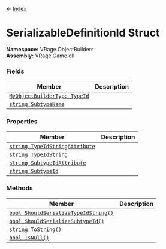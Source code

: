 ← [Index](index.md)
# SerializableDefinitionId Struct
**Namespace:** VRage.ObjectBuilders  
**Assembly:** VRage.Game.dll  
### Fields
|Member|Description|
|---|---|
|[`MyObjectBuilderType TypeId`](VRage.ObjectBuilders.TypeId)||
|[`string SubtypeName`](VRage.ObjectBuilders.SubtypeName)||
### Properties
|Member|Description|
|---|---|
|[`string TypeIdStringAttribute`](VRage.ObjectBuilders.TypeIdStringAttribute)||
|[`string TypeIdString`](VRage.ObjectBuilders.TypeIdString)||
|[`string SubtypeIdAttribute`](VRage.ObjectBuilders.SubtypeIdAttribute)||
|[`string SubtypeId`](VRage.ObjectBuilders.SubtypeId)||
### Methods
|Member|Description|
|---|---|
|[`bool ShouldSerializeTypeIdString()`](VRage.ObjectBuilders.ShouldSerializeTypeIdString)||
|[`bool ShouldSerializeSubtypeId()`](VRage.ObjectBuilders.ShouldSerializeSubtypeId)||
|[`string ToString()`](VRage.ObjectBuilders.ToString)||
|[`bool IsNull()`](VRage.ObjectBuilders.IsNull)||
